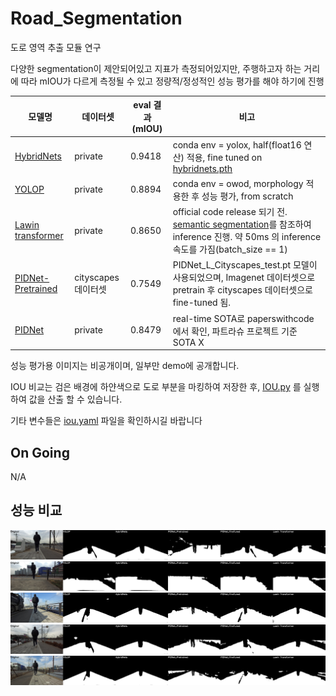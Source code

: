 # Road_Segmentation
도로 영역 추출 모듈 연구

다양한 segmentation이 제안되어있고 지표가 측정되어있지만, 주행하고자 하는 거리에 따라 mIOU가 다르게 측정될 수 있고 정량적/정성적인 성능 평가를 해야 하기에 진행


|모델명                                                  |데이터셋|eval 결과 (mIOU)|비고|
|---                                                    |---|---|---|
|[HybridNets](https://github.com/datvuthanh/HybridNets)|private|0.9418|conda env = yolox, half(float16 연산) 적용, fine tuned on [hybridnets.pth](https://github.com/datvuthanh/HybridNets/releases/download/v1.0/hybridnets.pth) |
|[YOLOP](https://github.com/hustvl/YOLOP)|private|0.8894|conda env = owod, morphology 적용한 후 성능 평가, from scratch|
|[Lawin transformer](https://arxiv.org/abs/2201.01615)|private|0.8650|official code release 되기 전. [semantic segmentation](https://github.com/sithu31296/semantic-segmentation)를 참조하여 inference 진행. 약 50ms 의 inference 속도를 가짐(batch_size == 1)|
|[PIDNet-Pretrained](https://github.com/XuJiacong/PIDNet)|cityscapes 데이터셋|0.7549|PIDNet_L_Cityscapes_test.pt 모델이 사용되었으며, Imagenet 데이터셋으로 pretrain 후 cityscapes 데이터셋으로 fine-tuned 됨.|
|[PIDNet](https://github.com/XuJiacong/PIDNet)|private|0.8479|real-time SOTA로 paperswithcode에서 확인, 파트라슈 프로젝트 기준 SOTA X|

성능 평가용 이미지는 비공개이며, 일부만 demo에 공개합니다.

IOU 비교는 검은 배경에 하얀색으로 도로 부분을 마킹하여 저장한 후, [IOU.py](./IOU.py) 를 실행하여 값을 산출 할 수 있습니다.

기타 변수들은 [iou.yaml](./conf/iou.yaml) 파일을 확인하시길 바랍니다

## On Going
N/A


## 성능 비교
![case1](./demo/0019.png)
![case2](./demo/0034.png)  
![case3](./demo/0051.png)  
![case4](./demo/0092.png)  
![case5](./demo/0116.png)  
